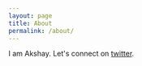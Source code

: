 ```yaml
---
layout: page
title: About
permalink: /about/
---
```


I am Akshay. Let's connect on [twitter](https://twitter.com/akshayagrwl827).
